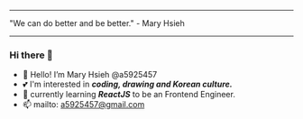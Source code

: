 
---

"We can do better and be better." - Mary Hsieh

---

### Hi there 👋

- 🐰 Hello! I’m Mary Hsieh @a5925457
- 💕 I'm interested in ***coding, drawing and Korean culture.***
- 💪 currently learning ***ReactJS*** to be an Frontend Engineer.
- 📫 mailto: a5925457@gmail.com

<!--
**a5925457/a5925457** is a ✨ _special_ ✨ repository because its `README.md` (this file) appears on your GitHub profile.
-->

